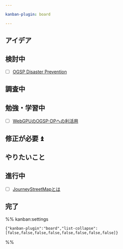 ```yaml
---

kanban-plugin: board

---
```


## アイデア



## 検討中

- [ ] [OGSP Disaster Prevention](../okayugroup/OGSP/GUI/disaster-prevention/OGSP%20Disaster%20Prevention.md)


## 調査中



## 勉強・学習中

- [ ] [WebGPUのOGSP-DPへの利活用](../okayugroup/OGSP/GUI/WebGPUのOGSP-DPへの利活用.md)


## 修正が必要 ⏫



## やりたいこと



## 進行中

- [ ] [JourneyStreetMapとは](../develop/JourneyStreetMap/JourneyStreetMapとは.md)


## 完了





%% kanban:settings
```
{"kanban-plugin":"board","list-collapse":[false,false,false,false,false,false,false,false]}
```
%%